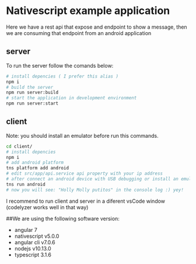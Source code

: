# Nativescript example application
Here we have a rest api that expose and endpoint to show a message, then we are consuming that endpoint from an android application

## server
To run the server follow the comands below:
```bash
# install depencies ( I prefer this alias )
npm i
# build the server
npm run server:build
# start the application in development environment
npm run server:start
```
## client
Note: you should install an emulator before run this commands.
```bash
cd client/
# install depencies
npm i
# add android platform
tns platform add android
# edit src/app/api.service api property with your ip address
# after connect an android device with USB debugging or install an emulator of android
tns run android
# now you will see: "Holly Molly putitos" in the console log :) yey!
```
I recommend to run client and server in a diferent vsCode window (codelyzer works well in that way)

##We are using the following software version:

* angular 7
* nativescript v5.0.0
* angular cli v7.0.6
* nodejs v10.13.0
* typescript 3.1.6